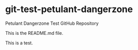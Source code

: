 git-test-petulant-dangerzone
============================

Petulant Dangerzone Test GitHub Repository

This is the README.md file.

This is a test.

